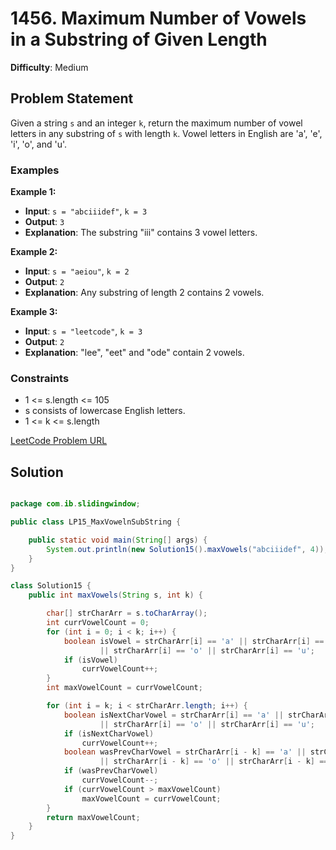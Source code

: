 # 1456. Maximum Number of Vowels in a Substring of Given Length

**Difficulty**: Medium

## Problem Statement
Given a string `s` and an integer `k`, return the maximum number of vowel letters in any substring of `s` with length `k`. Vowel letters in English are 'a', 'e', 'i', 'o', and 'u'.

### Examples

**Example 1:**
- **Input**: `s = "abciiidef"`, `k = 3`
- **Output**: `3`
- **Explanation**: The substring "iii" contains 3 vowel letters.

**Example 2:**
- **Input**: `s = "aeiou"`, `k = 2`
- **Output**: `2`
- **Explanation**: Any substring of length 2 contains 2 vowels.

**Example 3:**
- **Input**: `s = "leetcode"`, `k = 3`
- **Output**: `2`
- **Explanation**: "lee", "eet" and "ode" contain 2 vowels.

### Constraints
- 1 <= s.length <= 105
- s consists of lowercase English letters.
- 1 <= k <= s.length

[LeetCode Problem URL](https://leetcode.com/problems/maximum-number-of-vowels-in-a-substring-of-given-length/)

## Solution

```java

package com.ib.slidingwindow;

public class LP15_MaxVowelnSubString {

	public static void main(String[] args) {
		System.out.println(new Solution15().maxVowels("abciiidef", 4));
	}
}

class Solution15 {
	public int maxVowels(String s, int k) {

		char[] strCharArr = s.toCharArray();
		int currVowelCount = 0;
		for (int i = 0; i < k; i++) {
			boolean isVowel = strCharArr[i] == 'a' || strCharArr[i] == 'e' || strCharArr[i] == 'i'
					|| strCharArr[i] == 'o' || strCharArr[i] == 'u';
			if (isVowel)
				currVowelCount++;
		}
		int maxVowelCount = currVowelCount;

		for (int i = k; i < strCharArr.length; i++) {
			boolean isNextCharVowel = strCharArr[i] == 'a' || strCharArr[i] == 'e' || strCharArr[i] == 'i'
					|| strCharArr[i] == 'o' || strCharArr[i] == 'u';
			if (isNextCharVowel)
				currVowelCount++;
			boolean wasPrevCharVowel = strCharArr[i - k] == 'a' || strCharArr[i - k] == 'e' || strCharArr[i - k] == 'i'
					|| strCharArr[i - k] == 'o' || strCharArr[i - k] == 'u';
			if (wasPrevCharVowel)
				currVowelCount--;
			if (currVowelCount > maxVowelCount)
				maxVowelCount = currVowelCount;
		}
		return maxVowelCount;
	}
}
